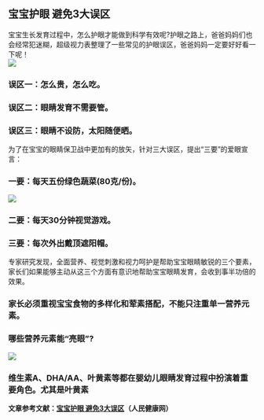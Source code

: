 ## 宝宝护眼 避免3大误区  
 宝宝生长发育过程中，怎么护眼才能做到科学有效呢?护眼之路上，爸爸妈妈们也会经常犯迷糊，超级视力表整理了一些常见的护眼误区，爸爸妈妈一定要好好看一下呢！&nbsp;  
![](http://cdncms.v-keep.cn/wp-content/uploads/2019/10/timg-10-1.jpg)  
### 误区一：怎么贵，怎么吃。  
### 误区二：眼睛发育不需要管。  
### 误区三：眼睛不设防，太阳随便晒。  
为了在宝宝的眼睛保卫战中更加有的放矢，针对三大误区，提出“三要”的爱眼宣言：&nbsp;  
### 一要：每天五份绿色蔬菜(80克/份)。  
![](http://cdncms.v-keep.cn/wp-content/uploads/2019/10/timg-17.gif)  
### 二要：每天30分钟视觉游戏。  
### 三要：每次外出戴顶遮阳帽。  
专家研究发现，全面营养、视觉刺激和视力呵护是帮助宝宝眼睛敏锐的三个要素，家长们如果能够主动从这三个方面有意识地帮助宝宝眼睛发育，会收到事半功倍的效果。&nbsp;  
### 家长必须重视宝宝食物的多样化和荤素搭配，不能只注重单一营养元素。&nbsp;  
### 哪些营养元素能“亮眼”?  
![](http://cdncms.v-keep.cn/wp-content/uploads/2019/10/timg-12.jpg)  
### 维生素A、DHA/AA、叶黄素等都在婴幼儿眼睛发育过程中扮演着重要角色。</strong>尤其是<strong>叶黄素  
文章参考文献：<a href="http://www.jkb.com.cn/news/industryNews/2011/0309/198695.html">宝宝护眼 避免3大误区</a>（人民健康网）  
